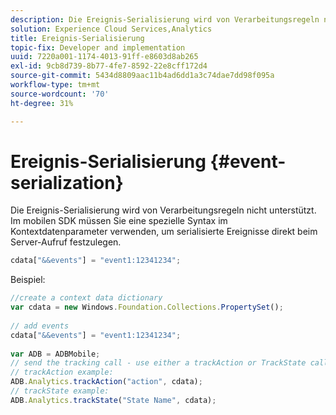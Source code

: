 ```yaml
---
description: Die Ereignis-Serialisierung wird von Verarbeitungsregeln nicht unterstützt. Im mobilen SDK müssen Sie eine spezielle Syntax innerhalb des Kontextdatenparameters verwenden, um serialisierte Ereignisse direkt beim Server-Aufruf festzulegen.
solution: Experience Cloud Services,Analytics
title: Ereignis-Serialisierung
topic-fix: Developer and implementation
uuid: 7220a001-1174-4013-91ff-e8603d8ab265
exl-id: 9cb8d739-8b77-4fe7-8592-22e8cff172d4
source-git-commit: 5434d8809aac11b4ad6dd1a3c74dae7dd98f095a
workflow-type: tm+mt
source-wordcount: '70'
ht-degree: 31%

---
```


# Ereignis-Serialisierung {#event-serialization}

Die Ereignis-Serialisierung wird von Verarbeitungsregeln nicht unterstützt. Im mobilen SDK müssen Sie eine spezielle Syntax im Kontextdatenparameter verwenden, um serialisierte Ereignisse direkt beim Server-Aufruf festzulegen.

```js
cdata["&&events"] = "event1:12341234";
```

Beispiel:

```js
//create a context data dictionary 
var cdata = new Windows.Foundation.Collections.PropertySet(); 
 
// add events 
cdata["&&events"] = "event1:12341234"; 
 
var ADB = ADBMobile; 
// send the tracking call - use either a trackAction or TrackState call. 
// trackAction example: 
ADB.Analytics.trackAction("action", cdata); 
// trackState example: 
ADB.Analytics.trackState("State Name", cdata);
```
